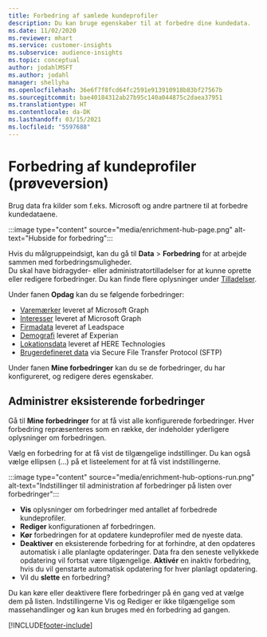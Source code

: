 ```yaml
---
title: Forbedring af samlede kundeprofiler
description: Du kan bruge egenskaber til at forbedre dine kundedata.
ms.date: 11/02/2020
ms.reviewer: mhart
ms.service: customer-insights
ms.subservice: audience-insights
ms.topic: conceptual
author: jodahlMSFT
ms.author: jodahl
manager: shellyha
ms.openlocfilehash: 36e6f7f8fcd64fc2591e913910918b83bf27567b
ms.sourcegitcommit: bae40184312ab27b95c140a044875c2daea37951
ms.translationtype: HT
ms.contentlocale: da-DK
ms.lasthandoff: 03/15/2021
ms.locfileid: "5597688"
---
```

# <a name="enrichment-for-customer-profiles-preview"></a>Forbedring af kundeprofiler (prøveversion)

Brug data fra kilder som f.eks. Microsoft og andre partnere til at forbedre kundedataene.

:::image type="content" source="media/enrichment-hub-page.png" alt-text="Hubside for forbedring":::

Hvis du målgruppeindsigt, kan du gå til **Data** > **Forbedring** for at arbejde sammen med forbedringsmuligheder.    
Du skal have bidragyder- eller administratortilladelser for at kunne oprette eller redigere forbedringer. Du kan finde flere oplysninger under [Tilladelser](permissions.md).

Under fanen **Opdag** kan du se følgende forbedringer:

- [Varemærker](enrichment-microsoft-graph.md) leveret af Microsoft Graph
- [Interesser](enrichment-microsoft-graph.md) leveret af Microsoft Graph
- [Firmadata](enrichment-leadspace.md) leveret af Leadspace
- [Demografi](enrichment-experian.md) leveret af Experian
- [Lokationsdata](enrichment-here.md) leveret af HERE Technologies
- [Brugerdefineret data](enrichment-SFTP-custom-import.md) via Secure File Transfer Protocol (SFTP)

Under fanen **Mine forbedringer** kan du se de forbedringer, du har konfigureret, og redigere deres egenskaber.

## <a name="manage-existing-enrichments"></a>Administrer eksisterende forbedringer

Gå til **Mine forbedringer** for at få vist alle konfigurerede forbedringer. Hver forbedring repræsenteres som en række, der indeholder yderligere oplysninger om forbedringen.

Vælg en forbedring for at få vist de tilgængelige indstillinger. Du kan også vælge ellipsen (...) på et listeelement for at få vist indstillingerne.

:::image type="content" source="media/enrichment-hub-options-run.png" alt-text="Indstillinger til administration af forbedringer på listen over forbedringer":::

- **Vis** oplysninger om forbedringer med antallet af forbedrede kundeprofiler.
- **Rediger** konfigurationen af forbedringen.
- **Kør** forbedringen for at opdatere kundeprofiler med de nyeste data.
- **Deaktiver** en eksisterende forbedring for at forhindre, at den opdateres automatisk i alle planlagte opdateringer. Data fra den seneste vellykkede opdatering vil fortsat være tilgængelige. **Aktivér** en inaktiv forbedring, hvis du vil genstarte automatisk opdatering for hver planlagt opdatering.
- Vil du **slette** en forbedring?

Du kan køre eller deaktivere flere forbedringer på én gang ved at vælge dem på listen. Indstillingerne Vis og Rediger er ikke tilgængelige som massehandlinger og kan kun bruges med én forbedring ad gangen.


[!INCLUDE[footer-include](../includes/footer-banner.md)]